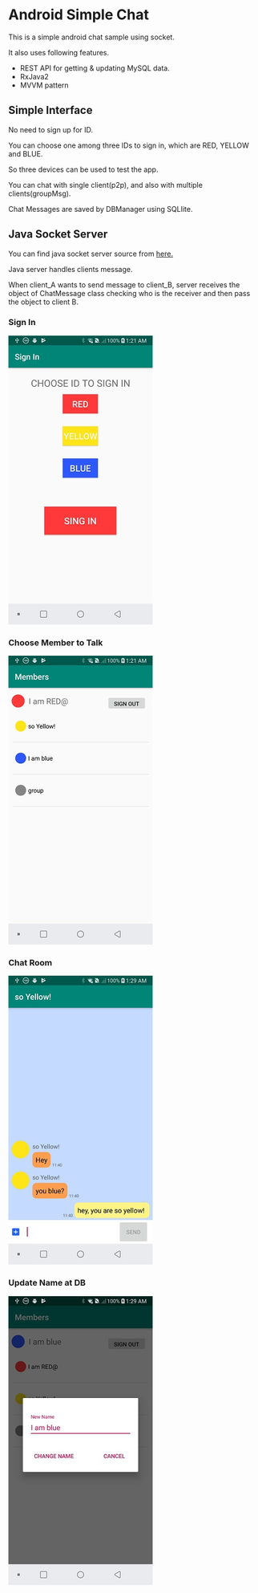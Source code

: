 # Android Simple Chat 
This is a simple android chat sample using socket.

It also uses following features.
 - REST API for getting & updating MySQL data.
 - RxJava2
 - MVVM pattern

Simple Interface
-------------------
No need to sign up for ID. 

You can choose one among three IDs to sign in, which are RED, YELLOW and BLUE.  

So three devices can be used to test the app.

You can chat with single client(p2p), and also with multiple clients(groupMsg). 

Chat Messages are saved by DBManager using SQLIite. 


Java Socket Server
-----------
You can find java socket server source from <a href= "https://github.com/Techkwon/simple-chat-java-server">here.</a>

Java server handles clients message.

When client_A wants to send message to client_B, 
server receives the object of ChatMessage class checking who is the receiver and then pass the object to client B. 
<br/>

### Sign In
<img src="img/sign in.jpg" alt="sign_in"><br/>


### Choose Member to Talk
<img src="img/show members.jpg" alt="members"><br/>


### Chat Room
<img src="img/chat view.jpg" alt="chat"><br/>


### Update Name at DB
<img src="img/update database.jpg" alt="update"><br/>
